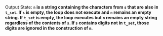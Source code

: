 Output State: **`n` is a string containing the characters from `s` that are also in `t_set`. If `s` is empty, the loop does not execute and `n` remains an empty string. If `t_set` is empty, the loop executes but `n` remains an empty string regardless of the contents of `s`. If `s` contains digits not in `t_set`, those digits are ignored in the construction of `n`.**
